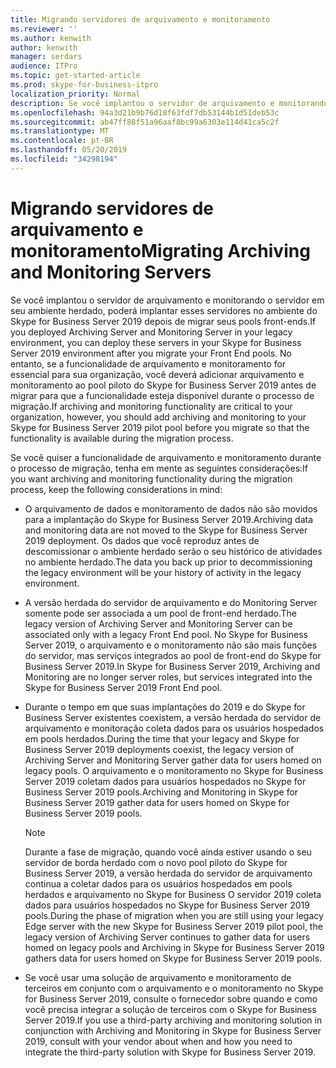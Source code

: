 ```yaml
---
title: Migrando servidores de arquivamento e monitoramento
ms.reviewer: ''
ms.author: kenwith
author: kenwith
manager: serdars
audience: ITPro
ms.topic: get-started-article
ms.prod: skype-for-business-itpro
localization_priority: Normal
description: Se você implantou o servidor de arquivamento e monitorando o servidor em seu ambiente herdado, poderá implantar esses servidores no ambiente do Skype for Business Server 2019 depois de migrar seus pools front-ends. No entanto, se a funcionalidade de arquivamento e monitoramento for essencial para sua organização, você deverá adicionar arquivamento e monitoramento ao pool piloto do Skype for Business Server 2019 antes de migrar para que a funcionalidade esteja disponível durante o processo de migração.
ms.openlocfilehash: 94a3d21b9b76d18f63fdf7db53144b1d51deb53c
ms.sourcegitcommit: ab47ff88f51a96aaf8bc99a6303e114d41ca5c2f
ms.translationtype: MT
ms.contentlocale: pt-BR
ms.lasthandoff: 05/20/2019
ms.locfileid: "34298194"
---
```

# <a name="migrating-archiving-and-monitoring-servers"></a><span data-ttu-id="928e4-104">Migrando servidores de arquivamento e monitoramento</span><span class="sxs-lookup"><span data-stu-id="928e4-104">Migrating Archiving and Monitoring Servers</span></span>

<span data-ttu-id="928e4-105">Se você implantou o servidor de arquivamento e monitorando o servidor em seu ambiente herdado, poderá implantar esses servidores no ambiente do Skype for Business Server 2019 depois de migrar seus pools front-ends.</span><span class="sxs-lookup"><span data-stu-id="928e4-105">If you deployed Archiving Server and Monitoring Server in your legacy environment, you can deploy these servers in your Skype for Business Server 2019 environment after you migrate your Front End pools.</span></span> <span data-ttu-id="928e4-106">No entanto, se a funcionalidade de arquivamento e monitoramento for essencial para sua organização, você deverá adicionar arquivamento e monitoramento ao pool piloto do Skype for Business Server 2019 antes de migrar para que a funcionalidade esteja disponível durante o processo de migração.</span><span class="sxs-lookup"><span data-stu-id="928e4-106">If archiving and monitoring functionality are critical to your organization, however, you should add archiving and monitoring to your Skype for Business Server 2019 pilot pool before you migrate so that the functionality is available during the migration process.</span></span> 
  
<span data-ttu-id="928e4-107">Se você quiser a funcionalidade de arquivamento e monitoramento durante o processo de migração, tenha em mente as seguintes considerações:</span><span class="sxs-lookup"><span data-stu-id="928e4-107">If you want archiving and monitoring functionality during the migration process, keep the following considerations in mind:</span></span>
  
- <span data-ttu-id="928e4-108">O arquivamento de dados e monitoramento de dados não são movidos para a implantação do Skype for Business Server 2019.</span><span class="sxs-lookup"><span data-stu-id="928e4-108">Archiving data and monitoring data are not moved to the Skype for Business Server 2019 deployment.</span></span> <span data-ttu-id="928e4-109">Os dados que você reproduz antes de descomissionar o ambiente herdado serão o seu histórico de atividades no ambiente herdado.</span><span class="sxs-lookup"><span data-stu-id="928e4-109">The data you back up prior to decommissioning the legacy environment will be your history of activity in the legacy environment.</span></span>
    
- <span data-ttu-id="928e4-110">A versão herdada do servidor de arquivamento e do Monitoring Server somente pode ser associada a um pool de front-end herdado.</span><span class="sxs-lookup"><span data-stu-id="928e4-110">The legacy version of Archiving Server and Monitoring Server can be associated only with a legacy Front End pool.</span></span> <span data-ttu-id="928e4-111">No Skype for Business Server 2019, o arquivamento e o monitoramento não são mais funções do servidor, mas serviços integrados ao pool de front-end do Skype for Business Server 2019.</span><span class="sxs-lookup"><span data-stu-id="928e4-111">In Skype for Business Server 2019, Archiving and Monitoring are no longer server roles, but services integrated into the Skype for Business Server 2019 Front End pool.</span></span>
    
- <span data-ttu-id="928e4-112">Durante o tempo em que suas implantações do 2019 e do Skype for Business Server existentes coexistem, a versão herdada do servidor de arquivamento e monitoração coleta dados para os usuários hospedados em pools herdados.</span><span class="sxs-lookup"><span data-stu-id="928e4-112">During the time that your legacy and Skype for Business Server 2019 deployments coexist, the legacy version of Archiving Server and Monitoring Server gather data for users homed on legacy pools.</span></span> <span data-ttu-id="928e4-113">O arquivamento e o monitoramento no Skype for Business Server 2019 coletam dados para usuários hospedados no Skype for Business Server 2019 pools.</span><span class="sxs-lookup"><span data-stu-id="928e4-113">Archiving and Monitoring in Skype for Business Server 2019 gather data for users homed on Skype for Business Server 2019 pools.</span></span>
    
    > [!NOTE]
    > <span data-ttu-id="928e4-114">Durante a fase de migração, quando você ainda estiver usando o seu servidor de borda herdado com o novo pool piloto do Skype for Business Server 2019, a versão herdada do servidor de arquivamento continua a coletar dados para os usuários hospedados em pools herdados e arquivamento no Skype for Business O servidor 2019 coleta dados para usuários hospedados no Skype for Business Server 2019 pools.</span><span class="sxs-lookup"><span data-stu-id="928e4-114">During the phase of migration when you are still using your legacy Edge server with the new Skype for Business Server 2019 pilot pool, the legacy version of Archiving Server continues to gather data for users homed on legacy pools and Archiving in Skype for Business Server 2019 gathers data for users homed on Skype for Business Server 2019 pools.</span></span> 
  
- <span data-ttu-id="928e4-115">Se você usar uma solução de arquivamento e monitoramento de terceiros em conjunto com o arquivamento e o monitoramento no Skype for Business Server 2019, consulte o fornecedor sobre quando e como você precisa integrar a solução de terceiros com o Skype for Business Server 2019.</span><span class="sxs-lookup"><span data-stu-id="928e4-115">If you use a third-party archiving and monitoring solution in conjunction with Archiving and Monitoring in Skype for Business Server 2019, consult with your vendor about when and how you need to integrate the third-party solution with Skype for Business Server 2019.</span></span>
    


